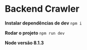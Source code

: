 # Backend Crawler

**Instalar dependências de dev**
`npm i`

**Rodar o projeto**
`npm run dev`

**Node versão 8.1.3**
